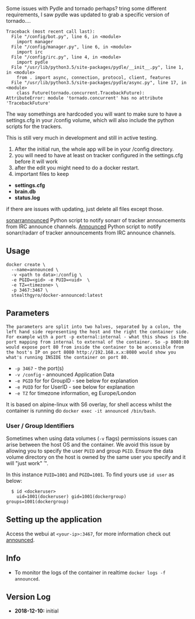 Some issues with Pydle and tornado perhaps? tring some different requirements, I saw pydle was updated to grab a specific version of tornado....
```
Traceback (most recent call last):
  File "/config/bot.py", line 6, in <module>
    import manager
  File "/config/manager.py", line 6, in <module>
    import irc
  File "/config/irc.py", line 4, in <module>
    import pydle
  File "/usr/lib/python3.5/site-packages/pydle/__init__.py", line 1, in <module>
    from . import async, connection, protocol, client, features
  File "/usr/lib/python3.5/site-packages/pydle/async.py", line 17, in <module>
    class Future(tornado.concurrent.TracebackFuture):
AttributeError: module 'tornado.concurrent' has no attribute 'TracebackFuture'
```



The way somethings are hardcoded you will want to make sure to have a settings.cfg in your /config volume, which will also include the python scripts for the trackers.

This is still very much in development and still in active testing.

1. After the initial run, the whole app will be in your /config directory.
2. you will need to have at least on tracker configured in the settings.cfg before it will work
3. after the edit you might need to do a docker restart.
4. important files to keep

+ **settings.cfg**
+ **brain.db**
+ **status.log**

if there are issues with updating, just delete all files except those.



[sonarrannounced](https://github.com/l3uddz/sonarrAnnounced) Python script to notify sonarr of tracker announcements from IRC announce channels.
[Announced](https://github.com/dawtmaytrikx/Announced) Python script to notify sonarr/radarr of tracker announcements from IRC announce channels.


## Usage

```
docker create \
  --name=announced \
  -v <path to data>:/config \
  -e PGID=<gid> -e PUID=<uid>  \
  -e TZ=<timezone> \
  -p 3467:3467 \
  stealthgyro/docker-announced:latest
```

## Parameters

`The parameters are split into two halves, separated by a colon, the left hand side representing the host and the right the container side. 
For example with a port -p external:internal - what this shows is the port mapping from internal to external of the container.
So -p 8080:80 would expose port 80 from inside the container to be accessible from the host's IP on port 8080
http://192.168.x.x:8080 would show you what's running INSIDE the container on port 80.`


* `-p 3467` - the port(s)
* `-v /config` - announced Application Data
* `-e PGID` for for GroupID - see below for explanation
* `-e PUID` for for UserID - see below for explanation
* `-e TZ` for timezone information, eg Europe/London

It is based on alpine-linux with S6 overlay, for shell access whilst the container is running do `docker exec -it announced /bin/bash`.

### User / Group Identifiers

Sometimes when using data volumes (`-v` flags) permissions issues can arise between the host OS and the container. We avoid this issue by allowing you to specify the user `PUID` and group `PGID`. Ensure the data volume directory on the host is owned by the same user you specify and it will "just work" ™.

In this instance `PUID=1001` and `PGID=1001`. To find yours use `id user` as below:

```
  $ id <dockeruser>
    uid=1001(dockeruser) gid=1001(dockergroup) groups=1001(dockergroup)
```

## Setting up the application
Access the webui at `<your-ip>:3467`, for more information check out [announced](https://github.com/dawtmaytrikx/Announced).

## Info

* To monitor the logs of the container in realtime `docker logs -f announced`.

## Version Log

+ **2018-12-10:** initial 
